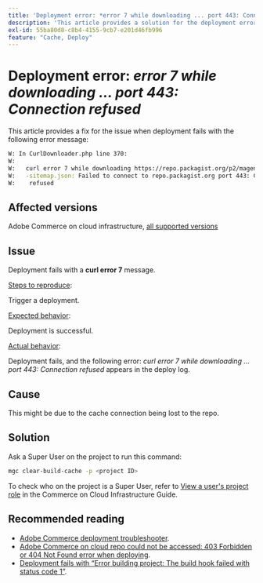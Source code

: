 ```yaml
---
title: 'Deployment error: *error 7 while downloading ... port 443: Connection refused*'
description: 'This article provides a solution for the deployment error: *"error 7 while downloading ... port 443: Connection refused"*.'
exl-id: 55ba80d8-c8b4-4155-9cb7-e201d46fb996
feature: "Cache, Deploy"
---
```

# Deployment error: *error 7 while downloading ... port 443: Connection refused*

This article provides a fix for the issue when deployment fails with the following error message:

```bash
W: In CurlDownloader.php line 370:
W:
W:   curl error 7 while downloading https://repo.packagist.org/p2/magento/module
W:   -sitemap.json: Failed to connect to repo.packagist.org port 443: Connection
W:    refused
```

## Affected versions

Adobe Commerce on cloud infrastructure, [all supported versions](https://www.adobe.com/content/dam/cc/en/legal/terms/enterprise/pdfs/Adobe-Commerce-Software-Lifecycle-Policy.pdf)

## Issue

Deployment fails with a **curl error 7** message. 

 <u>Steps to reproduce</u>:

 Trigger a deployment.

 <u>Expected behavior</u>:

 Deployment is successful.

 <u>Actual behavior</u>:

 Deployment fails, and the following error: *curl error 7 while downloading ... port 443: Connection refused* appears in the deploy log.

## Cause

 This might be due to the cache connection being lost to the repo.

## Solution

 Ask a Super User on the project to run this command:

 ```bash
 mgc clear-build-cache -p <project ID>
 ```

To check who on the project is a Super User, refer to [View a user's project role](/docs/commerce-cloud-service/user-guide/project/user-access.html?lang=en#view-a-user’s-project-role) in the Commerce on Cloud Infrastructure Guide.

## Recommended reading

* [Adobe Commerce deployment troubleshooter](/docs/commerce-knowledge-base/kb/troubleshooting/deployment/magento-deployment-troubleshooter.html).
* [Adobe Commerce on cloud repo could not be accessed: 403 Forbidden or 404 Not Found error when deploying](/docs/commerce-knowledge-base/kb/troubleshooting/deployment/magento-commerce-cloud-repo-could-not-be-accessed-403-forbidden-or-404-not-found-error-when-deploying.html).
* [Deployment fails with “Error building project: The build hook failed with status code 1”](/docs/commerce-knowledge-base/kb/troubleshooting/deployment/deployment-fails-with-error-building-project-the-build-hook-failed-with-status-code-1.html).

